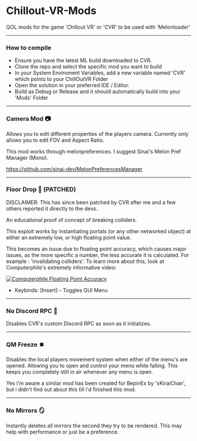 # Chillout-VR-Mods
QOL mods for the game 'Chillout VR' or 'CVR' to be used with 'Melonloader'

--- 
### How to compile
- Ensure you have the latest ML build downloaded to CVR.
- Clone the repo and select the specific mod you want to build
- In your System Enviroment Variables, add a new variable named 'CVR' which points to your ChillOutVR Folder
- Open the solution in your preferred IDE / Editor.
- Build as Debug or Release and it should automatically build into your 'Mods' Folder

---

### Camera Mod :camera:
Allows you to edit different properties of the players camera.
Currently only allows you to edit FOV and Aspect Ratio.

This mod works through melonpreferences. I suggest Sinai's Melon Pref Manager (Mono).

https://github.com/sinai-dev/MelonPreferencesManager

---

### Floor Drop :fallen_leaf: (PATCHED)

DISCLAIMER: This has since been patched by CVR after me and a few others reported it directly to the devs.

An educational proof of concept of breaking colliders.

This exploit works by instantiating portals (or any other networked object) at either an extremely low, or high floating point value.

This becomes an issue due to floating point accuracy, which causes major issues, as the more specific a number, the less accurate it is calculated.
For example : 'invalidating colliders'.
To learn more about this, look at Computerphile's extremely informative video: 

[![Computerphile Floating Point Accuracy](https://img.youtube.com/vi/PZRI1IfStY0/0.jpg)](https://www.youtube.com/watch?v=PZRI1IfStY0)

- Keybinds: [Insert] - Toggles GUI Menu

---

### No Discord RPC :closed_lock_with_key: 
Disables CVR's custom Discord RPC as soon as it initializes.

---

### QM Freeze :stop_button: 
Disables the local players movement system when either of the menu's are opened. Allowing you to open and control your menu while falling.
This keeps you completely still in air whenever any menu is open.

Yes i'm aware a similar mod has been created for BepinEx by 'xKiraiChan', but i didn't find out about this till i'd finished this mod.

---

### No Mirrors :mirror: 

Instantly deletes all mirrors the second they try to be rendered. This may help with performance or just be a preference.
